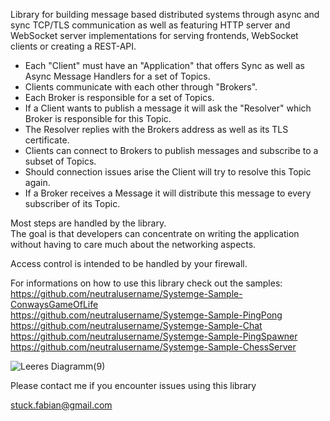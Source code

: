 Library for building message based distributed systems through async and sync TCP/TLS communication as well as featuring HTTP server and WebSocket server implementations for serving frontends, WebSocket clients or creating a REST-API.  
  
- Each "Client" must have an "Application" that offers Sync as well as Async Message Handlers for a set of Topics.  
- Clients communicate with each other through "Brokers".  
- Each Broker is responsible for a set of Topics.  
- If a Client wants to publish a message it will ask the "Resolver" which Broker is responsible for this Topic.  
- The Resolver replies with the Brokers address as well as its TLS certificate.  
- Clients can connect to Brokers to publish messages and subscribe to a subset of Topics.
- Should connection issues arise the Client will try to resolve this Topic again.  
- If a Broker receives a Message it will distribute this message to every subscriber of its Topic.

Most steps are handled by the library.  
The goal is that developers can concentrate on writing the application without having to care much about the networking aspects.  
  
Access control is intended to be handled by your firewall.  

For informations on how to use this library check out the samples:  
https://github.com/neutralusername/Systemge-Sample-ConwaysGameOfLife  
https://github.com/neutralusername/Systemge-Sample-PingPong  
https://github.com/neutralusername/Systemge-Sample-Chat  
https://github.com/neutralusername/Systemge-Sample-PingSpawner  
https://github.com/neutralusername/Systemge-Sample-ChessServer  

  
![Leeres Diagramm(9)](https://github.com/neutralusername/Systemge/assets/39095721/0a0d9b5e-d0b0-435f-a7f4-9a01bca3ba46)

Please contact me if you encounter issues using this library

stuck.fabian@gmail.com

